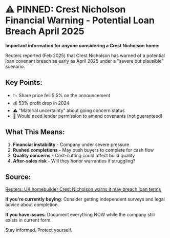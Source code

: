 # ⚠️ PINNED: Crest Nicholson Financial Warning - Potential Loan Breach April 2025

**Important information for anyone considering a Crest Nicholson home:**

Reuters reported (Feb 2025) that Crest Nicholson has warned of a potential loan covenant breach as early as April 2025 under a "severe but plausible" scenario.

## Key Points:

- 📉 Share price fell 5.5% on the announcement
- 💰 53% profit drop in 2024
- ⚠️ "Material uncertainty" about going concern status
- 🏦 Would need lender permission to amend covenants (not guaranteed)

## What This Means:

1. **Financial instability** - Company under severe pressure
2. **Rushed completions** - May push buyers to complete for cash flow
3. **Quality concerns** - Cost-cutting could affect build quality
4. **After-sales risk** - Will they honor warranties if struggling?

## Source:
[Reuters: UK homebuilder Crest Nicholson warns it may breach loan terms](https://www.reuters.com/world/uk/uk-homebuilder-crest-nicholson-sees-trading-stability-second-half-2025-2025-02-04/)

**If you're currently buying**: Consider getting independent surveys and legal advice about completion.

**If you have issues**: Document everything NOW while the company still exists in current form.

Stay informed. Protect yourself.